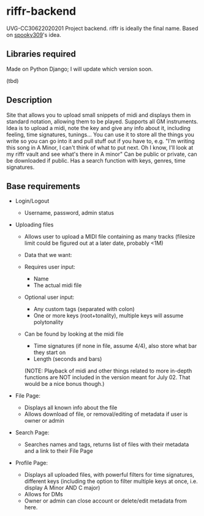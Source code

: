 # riffr-backend
UVG-CC30622020201 Project backend. riffr is ideally the final name. Based on [spooky309](https://github.com/Spooky309)'s idea.

## Libraries required
Made on Python Django; I will update which version soon.

(tbd)



## Description
Site that allows you to upload small snippets of midi and displays them in standard notation, allowing them to be played. Supports all GM instruments.
Idea is to upload a midi, note the key and give any info about it, including feeling, time signatures, tunings...
You can use it to store all the things you write so you can go into it and pull stuff out if you have to, e.g. "I'm writing this song in A Minor, I can't think of what to put next. Oh I know, I'll look at my riffr vault and see what's there in A minor"
Can be public or private, can be downloaded if public.
Has a search function with keys, genres, time signatures.

## Base requirements
* Login/Logout
  - Username, password, admin status

* Uploading files
  - Allows user to upload a MIDI file containing as many tracks (filesize limit could be figured out at a later date, probably <1M)
  - Data that we want:
  - Requires user input:
    - Name
    - The actual midi file
  - Optional user input:
    - Any custom tags (separated with colon)
    - One or more keys (root+tonality), multiple keys will assume polytonality
  - Can be found by looking at the midi file
    - Time signatures (if none in file, assume 4/4), also store what bar they start on
    - Length (seconds and bars)
    
    (NOTE: Playback of midi and other things related to more in-depth functions are NOT included in the version meant for July 02. That would be a nice bonus though.)
    
* File Page:
  - Displays all known info about the file
  - Allows download of file, or removal/editing of metadata if user is owner or admin

* Search Page:
  - Searches names and tags, returns list of files with their metadata and a link to their File Page

* Profile Page:
  - Displays all uploaded files, with powerful filters for time signatures, different keys (including the option to filter multiple keys at once, i.e. display A Minor AND C major)
  - Allows for DMs
  - Owner or admin can close account or delete/edit metadata from here.
